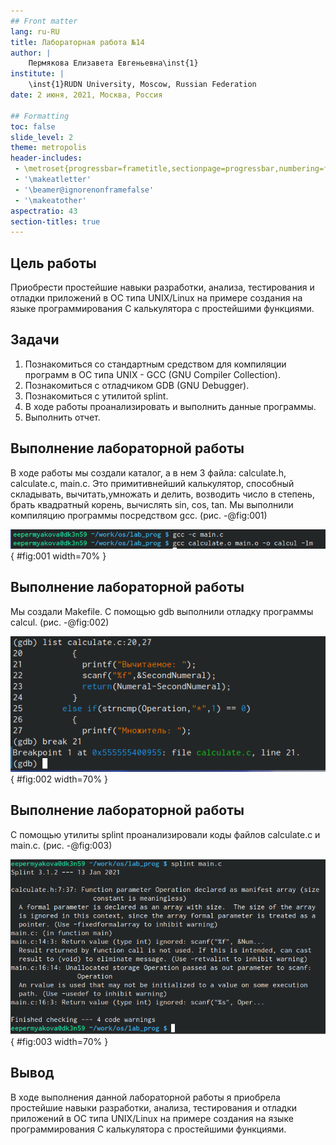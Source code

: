 ```yaml
---
## Front matter
lang: ru-RU
title: Лабораторная работа №14
author: |
	Пермякова Елизавета Евгеньевна\inst{1}
institute: |
	\inst{1}RUDN University, Moscow, Russian Federation
date: 2 июня, 2021, Москва, Россия

## Formatting
toc: false
slide_level: 2
theme: metropolis
header-includes: 
 - \metroset{progressbar=frametitle,sectionpage=progressbar,numbering=fraction}
 - '\makeatletter'
 - '\beamer@ignorenonframefalse'
 - '\makeatother'
aspectratio: 43
section-titles: true
---
```


## Цель работы

Приобрести  простейшие  навыки  разработки,  анализа, тестирования и отладки приложений в ОС типа UNIX/Linux на примере создания  на  языке  программирования  С  калькулятора  с  простейшими функциями.

## Задачи

1. Познакомиться со стандартным средством для компиляции программ в ОС типа UNIX - GCC (GNU Compiler Collection). 
2. Познакомиться с отладчиком GDB (GNU Debugger).
3. Познакомиться с утилитой splint.
4. В ходе работы проанализировать и выполнить данные программы.
5. Выполнить отчет.

## Выполнение лабораторной работы

В ходе работы мы создали каталог, а в нем 3 файла: calculate.h, calculate.c, main.c. Это примитивнейший калькулятор, способный складывать, вычитать,умножать и делить, возводить число в степень, брать квадратный корень, вычислять sin, cos, tan. Мы выполнили компиляцию программы посредством gcc. (рис. -@fig:001) 

![Компиляция программы](image14/9.png){ #fig:001 width=70% }

## Выполнение лабораторной работы

Мы создали Makefile. С помощью gdb выполнили отладку программы calcul. (рис. -@fig:002)

![Установка точки остановы](image14/18.png){ #fig:002 width=70% }

## Выполнение лабораторной работы

С помощью утилиты splint проанализировали коды файлов calculate.c и main.c. (рис. -@fig:003)

![splint main.c](image14/24.png){ #fig:003 width=70% }

## Вывод

В  ходе  выполнения  данной  лабораторной  работы  я  приобрела простейшие  навыки  разработки,  анализа,  тестирования  и  отладки приложений  в  ОС  типа UNIX/Linux на  примере  создания  на  языке программирования С калькулятора с простейшими функциями.

